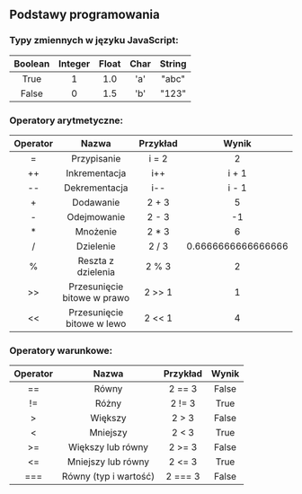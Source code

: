 ## Podstawy programowania
### Typy zmiennych w języku JavaScript:
| Boolean | Integer | Float | Char | String | 
|:-------:|:-------:|:-----:|:----:|:------:|
| True    | 1       | 1.0   | 'a'  | "abc"  |
| False   | 0       | 1.5   | 'b'  | "123"  |
### Operatory arytmetyczne:
| Operator | Nazwa | Przykład | Wynik |
|:--------:|:-----:|:--------:|:-----:|
| =        | Przypisanie | i = 2 | 2 |
| ++	   | Inkrementacja | i++ | i + 1 |
| --	   | Dekrementacja | i-- | i - 1 |
| +        | Dodawanie | 2 + 3 | 5 |
| -        | Odejmowanie | 2 - 3 | -1 |
| *        | Mnożenie | 2 * 3 | 6 |
| /        | Dzielenie | 2 / 3 | 0.6666666666666666 |
| %        | Reszta z dzielenia | 2 % 3 | 2 |
|>>		| Przesunięcie bitowe w prawo | 2 >> 1 | 1 |
|<<		| Przesunięcie bitowe w lewo | 2 << 1 | 4 |
### Operatory warunkowe:
| Operator | Nazwa | Przykład | Wynik |
|:--------:|:-----:|:--------:|:-----:|
| ==       | Równy | 2 == 3 | False |
| !=       | Różny | 2 != 3 | True |
| >        | Większy | 2 > 3 | False |
| <        | Mniejszy | 2 < 3 | True |
| >=       | Większy lub równy | 2 >= 3 | False |
| <=       | Mniejszy lub równy | 2 <= 3 | True |
| ===	  | Równy (typ i wartość) | 2 === 3 | False |